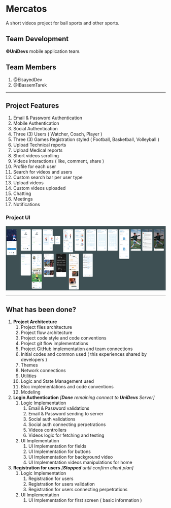 # Mercatos

A short videos project for ball sports and other sports.

## Team Development

**©UniDevs** mobile application team.

## Team Members

1. @ElsayedDev
2. @IBassemTarek

----------

## Project Features

1. Email & Password Authentication
2. Mobile Authentication
3. Social Authentication
4. Three (3) Users ( Watcher, Coach, Player )
5. Three (3) Games Registration styled ( Football, Basketball, Volleyball )
6. Upload Technical reports
7. Upload Medical reports
8. Short videos scrolling
9. Videos interactions ( like, comment, share )
10. Profile for each user
11. Search for videos and users
12. Custom search bar per user type
13. Upload videos
14. Custom videos uploaded
15. Chatting
16. Meetings
17. Notifications

### Project UI

![Mercatos_app_ui](https://raw.githubusercontent.com/elsayeddev/mercatos_app/main/image.png)

----------

## What has been done?

1. **Project Architecture**
   1. Project files architecture
   2. Project flow architecture
   3. Project code style and code conventions
   4. Project git flow implementations
   5. Project GitHub implementation and team connections
   6. Initial codes and common used ( this experiences shared by developers )
   7. Themes
   8. Network connections
   9. Utilities
   10. Logic and State Management used
   11. Bloc implementations and code conventions
   12. Modeling
2. **Login Authentication** _[**Done** remaining connect to **UniDevs** Server]_
   1. Logic Implementation
      1. Email & Password validations
      2. Email & Password sending to server
      3. Social auth validations
      4. Social auth connecting perpetrations
      5. Videos controllers
      6. Videos logic for fetching and testing
   2. UI Implementation
      1. UI Implementation for fields
      2. UI Implementation for buttons
      3. UI Implementation for background video
      4. UI Implementation videos manipulations for home
3. **Registration for users** _[**Stopped** until confirm client plan]_
   1. Logic Implementation
      1. Registration for users
      2. Registration for users validation
      3. Registration for users connecting perpetrations
   2. UI Implementation
      1. UI Implementation for first screen ( basic information )
